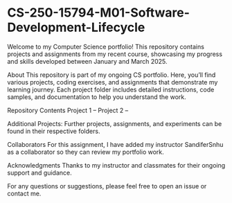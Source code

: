 # CS-250-15794-M01-Software-Development-Lifecycle

Welcome to my Computer Science portfolio! This repository contains projects and assignments from my recent course, showcasing my progress and skills developed between January and March 2025.

About
This repository is part of my ongoing CS portfolio. Here, you’ll find various projects, coding exercises, and assignments that demonstrate my learning journey. Each project folder includes detailed instructions, code samples, and documentation to help you understand the work.

Repository Contents
Project 1 – 
Project 2 – 

Additional Projects:
Further projects, assignments, and experiments can be found in their respective folders.

Collaborators
For this assignment, I have added my instructor SandiferSnhu as a collaborator so they can review my portfolio work.

Acknowledgments
Thanks to my instructor and classmates for their ongoing support and guidance.

For any questions or suggestions, please feel free to open an issue or contact me.

